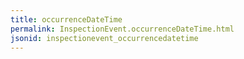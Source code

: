 ```yaml
---
title: occurrenceDateTime
permalink: InspectionEvent.occurrenceDateTime.html
jsonid: inspectionevent_occurrencedatetime
---
```

